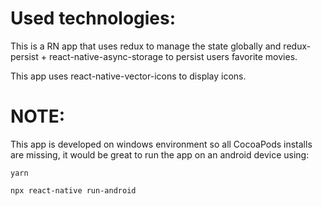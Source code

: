 # Used technologies:

This is a RN app that uses redux to manage the state globally and redux-persist + react-native-async-storage to persist users favorite movies.

This app uses react-native-vector-icons to display icons.

# NOTE:

This app is developed on windows environment so all CocoaPods installs are missing, it would be great to run the app on an android device using:

`yarn`

`npx react-native run-android`
